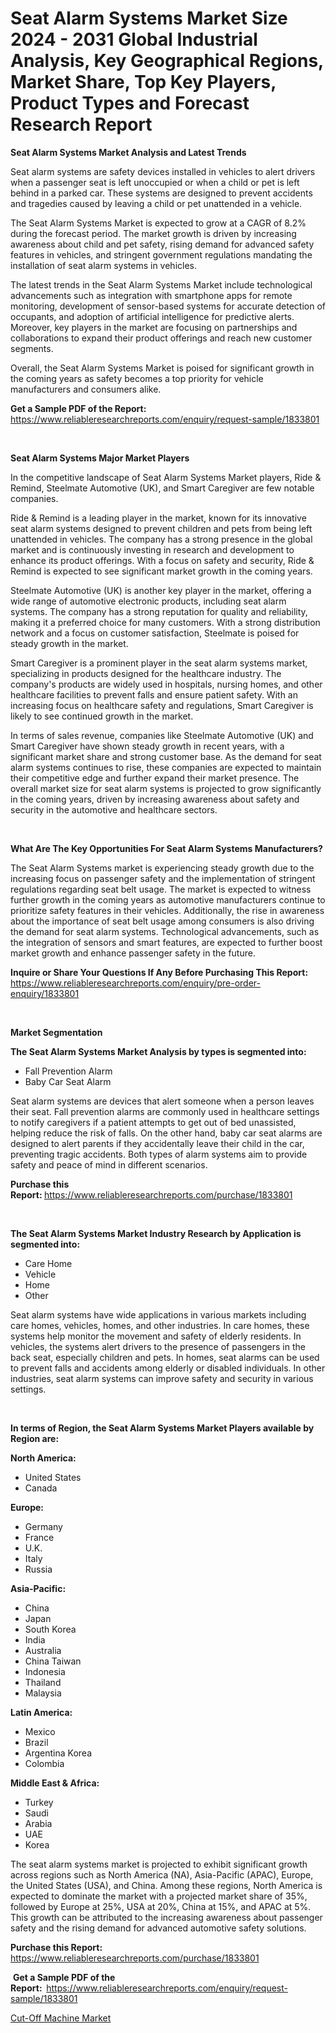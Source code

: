 <p><h1>Seat Alarm Systems Market Size 2024 - 2031 Global Industrial Analysis, Key Geographical Regions, Market Share, Top Key Players, Product Types and Forecast Research Report</h1></p><p><strong>Seat Alarm Systems Market Analysis and Latest Trends</strong></p>
<p><p>Seat alarm systems are safety devices installed in vehicles to alert drivers when a passenger seat is left unoccupied or when a child or pet is left behind in a parked car. These systems are designed to prevent accidents and tragedies caused by leaving a child or pet unattended in a vehicle.</p><p>The Seat Alarm Systems Market is expected to grow at a CAGR of 8.2% during the forecast period. The market growth is driven by increasing awareness about child and pet safety, rising demand for advanced safety features in vehicles, and stringent government regulations mandating the installation of seat alarm systems in vehicles. </p><p>The latest trends in the Seat Alarm Systems Market include technological advancements such as integration with smartphone apps for remote monitoring, development of sensor-based systems for accurate detection of occupants, and adoption of artificial intelligence for predictive alerts. Moreover, key players in the market are focusing on partnerships and collaborations to expand their product offerings and reach new customer segments. </p><p>Overall, the Seat Alarm Systems Market is poised for significant growth in the coming years as safety becomes a top priority for vehicle manufacturers and consumers alike.</p></p>
<p><strong>Get a Sample PDF of the Report:&nbsp;</strong> <a href="https://www.reliableresearchreports.com/enquiry/request-sample/1833801">https://www.reliableresearchreports.com/enquiry/request-sample/1833801</a></p>
<p>&nbsp;</p>
<p><strong>Seat Alarm Systems Major Market Players</strong></p>
<p><p>In the competitive landscape of Seat Alarm Systems Market players, Ride & Remind, Steelmate Automotive (UK), and Smart Caregiver are few notable companies. </p><p>Ride & Remind is a leading player in the market, known for its innovative seat alarm systems designed to prevent children and pets from being left unattended in vehicles. The company has a strong presence in the global market and is continuously investing in research and development to enhance its product offerings. With a focus on safety and security, Ride & Remind is expected to see significant market growth in the coming years.</p><p>Steelmate Automotive (UK) is another key player in the market, offering a wide range of automotive electronic products, including seat alarm systems. The company has a strong reputation for quality and reliability, making it a preferred choice for many customers. With a strong distribution network and a focus on customer satisfaction, Steelmate is poised for steady growth in the market.</p><p>Smart Caregiver is a prominent player in the seat alarm systems market, specializing in products designed for the healthcare industry. The company's products are widely used in hospitals, nursing homes, and other healthcare facilities to prevent falls and ensure patient safety. With an increasing focus on healthcare safety and regulations, Smart Caregiver is likely to see continued growth in the market.</p><p>In terms of sales revenue, companies like Steelmate Automotive (UK) and Smart Caregiver have shown steady growth in recent years, with a significant market share and strong customer base. As the demand for seat alarm systems continues to rise, these companies are expected to maintain their competitive edge and further expand their market presence. The overall market size for seat alarm systems is projected to grow significantly in the coming years, driven by increasing awareness about safety and security in the automotive and healthcare sectors.</p></p>
<p>&nbsp;</p>
<p><strong>What Are The Key Opportunities For Seat Alarm Systems Manufacturers?</strong></p>
<p><p>The Seat Alarm Systems market is experiencing steady growth due to the increasing focus on passenger safety and the implementation of stringent regulations regarding seat belt usage. The market is expected to witness further growth in the coming years as automotive manufacturers continue to prioritize safety features in their vehicles. Additionally, the rise in awareness about the importance of seat belt usage among consumers is also driving the demand for seat alarm systems. Technological advancements, such as the integration of sensors and smart features, are expected to further boost market growth and enhance passenger safety in the future.</p></p>
<p><strong>Inquire or Share Your Questions If Any Before Purchasing This Report:</strong> <a href="https://www.reliableresearchreports.com/enquiry/pre-order-enquiry/1833801">https://www.reliableresearchreports.com/enquiry/pre-order-enquiry/1833801</a></p>
<p>&nbsp;</p>
<p><strong>Market Segmentation</strong></p>
<p><strong>The Seat Alarm Systems Market Analysis by types is segmented into:</strong></p>
<p><ul><li>Fall Prevention Alarm</li><li>Baby Car Seat Alarm</li></ul></p>
<p><p>Seat alarm systems are devices that alert someone when a person leaves their seat. Fall prevention alarms are commonly used in healthcare settings to notify caregivers if a patient attempts to get out of bed unassisted, helping reduce the risk of falls. On the other hand, baby car seat alarms are designed to alert parents if they accidentally leave their child in the car, preventing tragic accidents. Both types of alarm systems aim to provide safety and peace of mind in different scenarios.</p></p>
<p><strong>Purchase this Report:&nbsp;</strong><a href="https://www.reliableresearchreports.com/purchase/1833801">https://www.reliableresearchreports.com/purchase/1833801</a></p>
<p>&nbsp;</p>
<p><strong>The Seat Alarm Systems Market Industry Research by Application is segmented into:</strong></p>
<p><ul><li>Care Home</li><li>Vehicle</li><li>Home</li><li>Other</li></ul></p>
<p><p>Seat alarm systems have wide applications in various markets including care homes, vehicles, homes, and other industries. In care homes, these systems help monitor the movement and safety of elderly residents. In vehicles, the systems alert drivers to the presence of passengers in the back seat, especially children and pets. In homes, seat alarms can be used to prevent falls and accidents among elderly or disabled individuals. In other industries, seat alarm systems can improve safety and security in various settings.</p></p>
<p>&nbsp;</p>
<p><strong>In terms of Region, the Seat Alarm Systems Market Players available by Region are:</strong></p>
<p>
    <p> <strong> North America: </strong>
        <ul>
            <li>United States</li>
            <li>Canada</li>
        </ul>
        </p> 
    <p> <strong> Europe: </strong>
        <ul>
            <li>Germany</li>
            <li>France</li>
            <li>U.K.</li>
            <li>Italy</li>
            <li>Russia</li>
        </ul>
        </p> 
    <p> <strong> Asia-Pacific: </strong>
        <ul>
            <li>China</li>
            <li>Japan</li>
            <li>South Korea</li>
            <li>India</li>
            <li>Australia</li>
            <li>China Taiwan</li>
            <li>Indonesia</li>
            <li>Thailand</li>
            <li>Malaysia</li>
        </ul>
        </p> 
    <p> <strong> Latin America: </strong>
        <ul>
            <li>Mexico</li>
            <li>Brazil</li>
            <li>Argentina Korea</li>
            <li>Colombia</li>
        </ul>
        </p> 
    <p> <strong> Middle East & Africa: </strong>
        <ul>
            <li>Turkey</li>
            <li>Saudi</li>
            <li>Arabia</li>
            <li>UAE</li>
            <li>Korea</li>
        </ul>
    </p>
    </p>
<p><p>The seat alarm systems market is projected to exhibit significant growth across regions such as North America (NA), Asia-Pacific (APAC), Europe, the United States (USA), and China. Among these regions, North America is expected to dominate the market with a projected market share of 35%, followed by Europe at 25%, USA at 20%, China at 15%, and APAC at 5%. This growth can be attributed to the increasing awareness about passenger safety and the rising demand for advanced automotive safety solutions.</p></p>
<p><strong>Purchase this Report: </strong><a href="https://www.reliableresearchreports.com/purchase/1833801">https://www.reliableresearchreports.com/purchase/1833801</a></p>
<p>&nbsp;<strong>Get a Sample PDF of the Report:&nbsp;&nbsp;</strong><a href="https://www.reliableresearchreports.com/enquiry/request-sample/1833801">https://www.reliableresearchreports.com/enquiry/request-sample/1833801</a></p>
<p><strong></strong></p>
<p><p><a href="https://github.com/kosella/Market-Research-Report-List-2/blob/main/cut-off-machine-market.md">Cut-Off Machine Market</a></p></p>